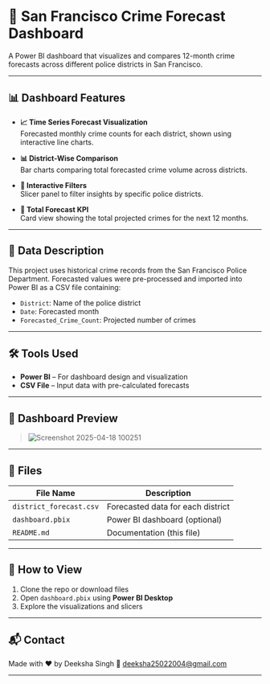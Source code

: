 # 🚓 San Francisco Crime Forecast Dashboard

A Power BI dashboard that visualizes and compares 12-month crime forecasts across different police districts in San Francisco.

---

## 📊 Dashboard Features

- **📈 Time Series Forecast Visualization**  
  Forecasted monthly crime counts for each district, shown using interactive line charts.

- **📊 District-Wise Comparison**  
  Bar charts comparing total forecasted crime volume across districts.

- **🎯 Interactive Filters**  
  Slicer panel to filter insights by specific police districts.

- **🔢 Total Forecast KPI**  
  Card view showing the total projected crimes for the next 12 months.

---

## 📁 Data Description

This project uses historical crime records from the San Francisco Police Department. Forecasted values were pre-processed and imported into Power BI as a CSV file containing:

- `District`: Name of the police district  
- `Date`: Forecasted month  
- `Forecasted_Crime_Count`: Projected number of crimes

---

## 🛠 Tools Used

- **Power BI** – For dashboard design and visualization  
- **CSV File** – Input data with pre-calculated forecasts

---

## 📸 Dashboard Preview

>   ![Screenshot 2025-04-18 100251](https://github.com/user-attachments/assets/3476a5b6-ff47-4bd2-8e75-963c5ca134fe)

---

## 📂 Files

| File Name              | Description                         |
|------------------------|-------------------------------------|
| `district_forecast.csv`| Forecasted data for each district   |
| `dashboard.pbix`       | Power BI dashboard (optional)       |
| `README.md`            | Documentation (this file)           |

---

## 📌 How to View

1. Clone the repo or download files
2. Open `dashboard.pbix` using **Power BI Desktop**
3. Explore the visualizations and slicers

---

## 📬 Contact

Made with ❤️ by Deeksha Singh 
📧 deeksha25022004@gmail.com  

---


